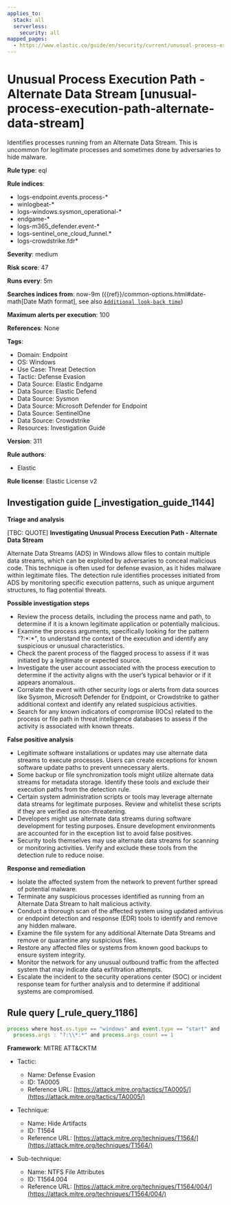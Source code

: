 ```yaml
---
applies_to:
  stack: all
  serverless:
    security: all
mapped_pages:
  - https://www.elastic.co/guide/en/security/current/unusual-process-execution-path-alternate-data-stream.html
---
```


# Unusual Process Execution Path - Alternate Data Stream [unusual-process-execution-path-alternate-data-stream]

Identifies processes running from an Alternate Data Stream. This is uncommon for legitimate processes and sometimes done by adversaries to hide malware.

**Rule type**: eql

**Rule indices**:

* logs-endpoint.events.process-*
* winlogbeat-*
* logs-windows.sysmon_operational-*
* endgame-*
* logs-m365_defender.event-*
* logs-sentinel_one_cloud_funnel.*
* logs-crowdstrike.fdr*

**Severity**: medium

**Risk score**: 47

**Runs every**: 5m

**Searches indices from**: now-9m ({{ref}}/common-options.html#date-math[Date Math format], see also [`Additional look-back time`](docs-content://solutions/security/detect-and-alert/create-detection-rule.md#rule-schedule))

**Maximum alerts per execution**: 100

**References**: None

**Tags**:

* Domain: Endpoint
* OS: Windows
* Use Case: Threat Detection
* Tactic: Defense Evasion
* Data Source: Elastic Endgame
* Data Source: Elastic Defend
* Data Source: Sysmon
* Data Source: Microsoft Defender for Endpoint
* Data Source: SentinelOne
* Data Source: Crowdstrike
* Resources: Investigation Guide

**Version**: 311

**Rule authors**:

* Elastic

**Rule license**: Elastic License v2

## Investigation guide [_investigation_guide_1144]

**Triage and analysis**

[TBC: QUOTE]
**Investigating Unusual Process Execution Path - Alternate Data Stream**

Alternate Data Streams (ADS) in Windows allow files to contain multiple data streams, which can be exploited by adversaries to conceal malicious code. This technique is often used for defense evasion, as it hides malware within legitimate files. The detection rule identifies processes initiated from ADS by monitoring specific execution patterns, such as unique argument structures, to flag potential threats.

**Possible investigation steps**

* Review the process details, including the process name and path, to determine if it is a known legitimate application or potentially malicious.
* Examine the process arguments, specifically looking for the pattern "?:\*:*", to understand the context of the execution and identify any suspicious or unusual characteristics.
* Check the parent process of the flagged process to assess if it was initiated by a legitimate or expected source.
* Investigate the user account associated with the process execution to determine if the activity aligns with the user’s typical behavior or if it appears anomalous.
* Correlate the event with other security logs or alerts from data sources like Sysmon, Microsoft Defender for Endpoint, or Crowdstrike to gather additional context and identify any related suspicious activities.
* Search for any known indicators of compromise (IOCs) related to the process or file path in threat intelligence databases to assess if the activity is associated with known threats.

**False positive analysis**

* Legitimate software installations or updates may use alternate data streams to execute processes. Users can create exceptions for known software update paths to prevent unnecessary alerts.
* Some backup or file synchronization tools might utilize alternate data streams for metadata storage. Identify these tools and exclude their execution paths from the detection rule.
* Certain system administration scripts or tools may leverage alternate data streams for legitimate purposes. Review and whitelist these scripts if they are verified as non-threatening.
* Developers might use alternate data streams during software development for testing purposes. Ensure development environments are accounted for in the exception list to avoid false positives.
* Security tools themselves may use alternate data streams for scanning or monitoring activities. Verify and exclude these tools from the detection rule to reduce noise.

**Response and remediation**

* Isolate the affected system from the network to prevent further spread of potential malware.
* Terminate any suspicious processes identified as running from an Alternate Data Stream to halt malicious activity.
* Conduct a thorough scan of the affected system using updated antivirus or endpoint detection and response (EDR) tools to identify and remove any hidden malware.
* Examine the file system for any additional Alternate Data Streams and remove or quarantine any suspicious files.
* Restore any affected files or systems from known good backups to ensure system integrity.
* Monitor the network for any unusual outbound traffic from the affected system that may indicate data exfiltration attempts.
* Escalate the incident to the security operations center (SOC) or incident response team for further analysis and to determine if additional systems are compromised.


## Rule query [_rule_query_1186]

```js
process where host.os.type == "windows" and event.type == "start" and
  process.args : "?:\\*:*" and process.args_count == 1
```

**Framework**: MITRE ATT&CKTM

* Tactic:

    * Name: Defense Evasion
    * ID: TA0005
    * Reference URL: [https://attack.mitre.org/tactics/TA0005/](https://attack.mitre.org/tactics/TA0005/)

* Technique:

    * Name: Hide Artifacts
    * ID: T1564
    * Reference URL: [https://attack.mitre.org/techniques/T1564/](https://attack.mitre.org/techniques/T1564/)

* Sub-technique:

    * Name: NTFS File Attributes
    * ID: T1564.004
    * Reference URL: [https://attack.mitre.org/techniques/T1564/004/](https://attack.mitre.org/techniques/T1564/004/)




